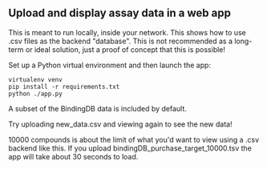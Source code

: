 <h2>
Upload and display assay data in a web app
</h2>

This is meant to run locally, inside your network.
This shows how to use .csv files as the backend "database".
This is not recommended as a long-term or ideal solution, just a proof of concept that this is possible!

Set up a Python virtual environment and then launch the app:

```
virtualenv venv
pip install -r requirements.txt
python ./app.py 
```

A subset of the BindingDB data is included by default.

Try uploading new_data.csv and viewing again to see the new data!

10000 compounds is about the limit of what you'd want to view
using a .csv backend like this. If you upload bindingDB_purchase_target_10000.tsv the app will take about 30 seconds to load.


